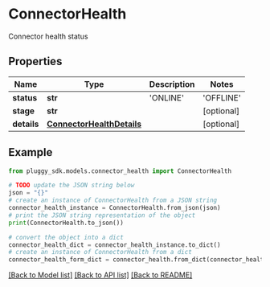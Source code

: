 # ConnectorHealth

Connector health status

## Properties

Name | Type | Description | Notes
------------ | ------------- | ------------- | -------------
**status** | **str** | &#39;ONLINE&#39; | &#39;OFFLINE&#39; | &#39;UNSTABLE&#39; | [optional] 
**stage** | **str** |  | [optional] 
**details** | [**ConnectorHealthDetails**](ConnectorHealthDetails.md) |  | [optional] 

## Example

```python
from pluggy_sdk.models.connector_health import ConnectorHealth

# TODO update the JSON string below
json = "{}"
# create an instance of ConnectorHealth from a JSON string
connector_health_instance = ConnectorHealth.from_json(json)
# print the JSON string representation of the object
print(ConnectorHealth.to_json())

# convert the object into a dict
connector_health_dict = connector_health_instance.to_dict()
# create an instance of ConnectorHealth from a dict
connector_health_form_dict = connector_health.from_dict(connector_health_dict)
```
[[Back to Model list]](../README.md#documentation-for-models) [[Back to API list]](../README.md#documentation-for-api-endpoints) [[Back to README]](../README.md)


